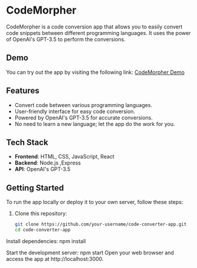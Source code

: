 # CodeMorpher

CodeMorpher is a code conversion app that allows you to easily convert code snippets between different programming languages. It uses the power of OpenAI's GPT-3.5 to perform the conversions.

## Demo

You can try out the app by visiting the following link:
[CodeMorpher Demo](https://code-converter-frontend-three.vercel.app/)

## Features

- Convert code between various programming languages.
- User-friendly interface for easy code conversion.
- Powered by OpenAI's GPT-3.5 for accurate conversions.
- No need to learn a new language; let the app do the work for you.

## Tech Stack

- **Frontend**: HTML, CSS, JavaScript, React
- **Backend**: Node.js ,Express
- **API**: OpenAI's GPT-3.5


## Getting Started

To run the app locally or deploy it to your own server, follow these steps:

1. Clone this repository:

   ```bash
   git clone https://github.com/your-username/code-converter-app.git
   cd code-converter-app

   
Install dependencies:
npm install

Start the development server:
npm start
Open your web browser and access the app at http://localhost:3000.




